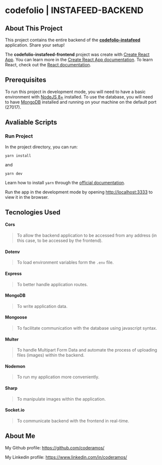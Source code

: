 # codefolio | INSTAFEED-BACKEND

## About This Project

This project contains the entire backend of the **[codefolio-instafeed](https://github.com/coderamos/codefolio-instafeed-frontend)** application. Share your setup!

The **codefolio-instafeed-frontend** project was create with [Create React App](https://facebook.github.io/create-react-app/). You can learn more in the [Create React App documentation](https://facebook.github.io/create-react-app/docs/getting-started). To learn React, check out the [React documentation](https://reactjs.org/).

## Prerequisites

To run this project in development mode, you will need to have a basic environment with [NodeJS 8+](https://nodejs.org/en/) installed. To use the database, you will need to have [MongoDB](https://www.mongodb.com/) installed and running on your machine on the default port (27017).

## Avaliable Scripts

### Run Project

In the project directory, you can run:

```
yarn install
```

and

```
yarn dev
```

Learn how to install `yarn` through the [official documentation](https://yarnpkg.com/pt-BR/docs/install).

Run the app in the development mode by opening [http://localhost:3333](http://localhost:3333) to view it in the browser.

## Tecnologies Used

#### Cors

> To allow the backend application to be accessed from any address (in this case, to be accessed by the frontend).

#### Dotenv

> To load environment variables form the `.env` file.

#### Express

> To better handle application routes.

#### MongoDB

> To write application data.

#### Mongoose

> To facilitate communication with the database using javascript syntax.

#### Multer

> To handle Multipart Form Data and automate the process of uploading files (images) within the backend.

#### Nodemon

> To run my application more conveniently.

#### Sharp

> To manipulate images within the application.

#### Socket.io

> To communicate backend with the frontend in real-time.

## About Me

My Github profile: https://github.com/coderamos/

My Linkedin profile: https://www.linkedin.com/in/coderamos/

